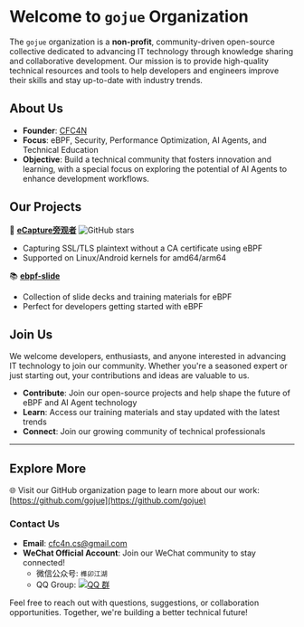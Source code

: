 
# Welcome to `gojue` Organization

The `gojue` organization is a **non-profit**, community-driven open-source collective dedicated to advancing IT technology through knowledge sharing and collaborative development. Our mission is to provide high-quality technical resources and tools to help developers and engineers improve their skills and stay up-to-date with industry trends.

## About Us

- **Founder**: [CFC4N](https://github.com/cfc4n)
- **Focus**: eBPF, Security, Performance Optimization, AI Agents, and Technical Education  
- **Objective**: Build a technical community that fosters innovation and learning, with a special focus on exploring the potential of AI Agents to enhance development workflows.

## Our Projects

🚀 **[eCapture旁观者](https://github.com/gojue/eCapture)**  ![GitHub stars](https://img.shields.io/github/stars/gojue/ecapture.svg?label=Stars&logo=github)
- Capturing SSL/TLS plaintext without a CA certificate using eBPF
- Supported on Linux/Android kernels for amd64/arm64

📚 **[ebpf-slide](https://github.com/gojue/ebpf-slide)**  
- Collection of slide decks and training materials for eBPF  
- Perfect for developers getting started with eBPF  

## Join Us

We welcome developers, enthusiasts, and anyone interested in advancing IT technology to join our community. Whether you're a seasoned expert or just starting out, your contributions and ideas are valuable to us.

- **Contribute**: Join our open-source projects and help shape the future of eBPF and AI Agent technology  
- **Learn**: Access our training materials and stay updated with the latest trends  
- **Connect**: Join our growing community of technical professionals  

---

## Explore More

🌐 Visit our GitHub organization page to learn more about our work:  
[https://github.com/gojue](https://github.com/gojue)

### Contact Us
- **Email**: [cfc4n.cs@gmail.com](mailto:cfc4n.cs@gmail.com)  
- **WeChat Official Account**: Join our WeChat community to stay connected!  
  - 微信公众号: `榫卯江湖`  
  - QQ Group: [![QQ 群](https://img.shields.io/badge/QQ群-%2312B7F5?logo=tencent-qq&logoColor=white&style=flat-square)](https://qm.qq.com/cgi-bin/qm/qr?k=iCu561fq4zdbHVdntQLFV0Xugrnf7Hpv&jump_from=webapi&authKey=YamGv189Cg+KFdQt1Qnsw6GZlpx8BYA+G2WZFezohY4M03V+l0eElZWOhZj/wR/5)  

Feel free to reach out with questions, suggestions, or collaboration opportunities. Together, we're building a better technical future!
